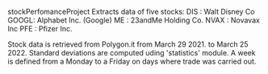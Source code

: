 stockPerfomanceProject
Extracts data of five stocks: 
DIS  : Walt Disney Co
GOOGL: Alphabet Inc. (Google)
ME   : 23andMe Holding Co.
NVAX : Novavax Inc
PFE  : Pfizer Inc.

Stock data is retrieved from Polygon.it from March 29 2021. to March 25 2022. Standard deviations are computed uding 'statistics' module. A week is defined from a Monday to a Friday on days where trade was carried out.